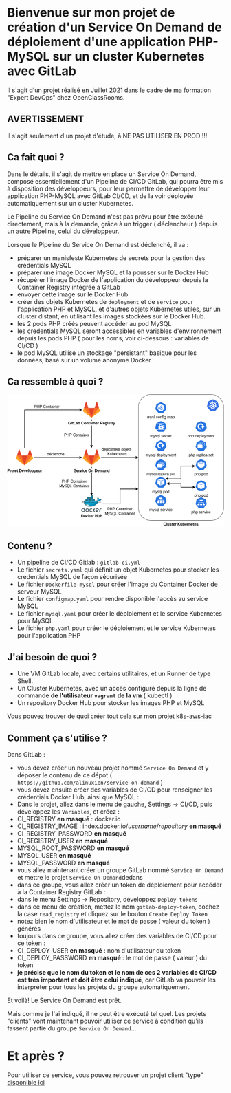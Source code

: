 # Bienvenue sur mon projet de création d'un Service On Demand de déploiement d'une application PHP-MySQL sur un cluster Kubernetes avec GitLab
Il s'agit d'un projet réalisé en Juillet 2021 dans le cadre de ma formation "Expert DevOps" chez OpenClassRooms.

## AVERTISSEMENT
Il s'agit seulement d'un projet d'étude, à NE PAS UTILISER EN PROD  !!!

## Ca fait quoi ?
Dans le détails, il s'agit de mettre en place un Service On Demand, composé essentiellement d'un Pipeline de CI/CD GitLab, qui pourra être mis à disposition des développeurs, pour leur permettre de développer leur application PHP-MySQL avec GitLab CI/CD, et de la voir déployée automatiquement sur un cluster Kubernetes.

Le Pipeline du Service On Demand n'est pas prévu pour être exécuté directement, mais à la demande, grâce à un trigger ( déclencheur ) depuis un autre Pipeline, celui du développeur.

Lorsque le Pipeline du Service On Demand est déclenché, il va :
- préparer un manisfeste Kubernetes de secrets pour la gestion des crédentials MySQL
- préparer une image Docker MySQL et la pousser sur le Docker Hub
- récupérer l'image Docker de l'application du développeur depuis la Container Registry intégrée à GitLab
- envoyer cette image sur le Docker Hub
- créer des objets Kubernetes de `deployment` et de `service` pour l'application PHP et MySQL, et d'autres objets Kubernetes utiles, sur un cluster distant, en utilisant les images stockées sur le Docker Hub.
- les 2 pods PHP créés peuvent accéder au pod MySQL
- les credentials MySQL seront accessibles en variables d'environnement depuis les pods PHP ( pour les noms, voir ci-dessous : variables de CI/CD )
- le pod MySQL utilise un stockage "persistant" basique pour les données, basé sur un volume anonyme Docker

## Ca ressemble à quoi ?
![Vue d'ensemble du Processus du Service On Demand](https://github.com/alinuxien/service-on-demand/blob/master/Service%20On%20Demand.png)

## Contenu ?
- Un pipeline de CI/CD Gitlab : `gitlab-ci.yml` 
- Le fichier `secrets.yaml` qui définit un objet Kubernetes pour stocker les credentials MySQL de façon sécurisée
- Le fichier `Dockerfile-mysql` pour créer l'image du Container Docker de serveur MySQL
- Le fichier `configmap.yaml` pour rendre disponible l'accès au service MySQL
- Le fichier `mysql.yaml` pour créer le déploiement et le service Kubernetes pour MySQL
- Le fichier `php.yaml` pour créer le déploiement et le service Kubernetes pour l'application PHP

 
## J'ai besoin de quoi ?
- Une VM GitLab locale, avec certains utilitaires, et un Runner de type Shell. 
- Un Cluster Kubernetes, avec un accès configuré depuis la ligne de commande **de l'utilisateur `vagrant` de la vm** ( kubectl )
- Un repository Docker Hub pour stocker les images PHP et MySQL
 
Vous pouvez trouver de quoi créer tout cela sur mon projet [k8s-aws-iac](https://github.com/alinuxien/k8s-aws-iac)

## Comment ça s'utilise ?
Dans GitLab :
- vous devez créer un nouveau projet nommé `Service On Demand` et y déposer le contenu de ce dépot ( `https://github.com/alinuxien/service-on-demand` )
- vous devez ensuite créer des variables de CI/CD pour renseigner les crédentials Docker Hub, ainsi que MySQL : 
- Dans le projet, allez dans le menu de gauche, Settings -> CI/CD, puis développez les `Variables`, et créez : 
- CI_REGISTRY **en masqué** : docker.io
- CI_REGISTRY_IMAGE : index.docker.io/*username*/*repository* **en masqué**
- CI_REGISTRY_PASSWORD **en masqué**
- CI_REGISTRY_USER **en masqué**
- MYSQL_ROOT_PASSWORD **en masqué**
- MYSQL_USER **en masqué**
- MYSQL_PASSWORD **en masqué**
- vous allez maintenant créer un groupe GitLab nommé `Service On Demand` et mettre le projet `Service On Demand`dedans 
- dans ce groupe, vous allez créer un token de déploiement pour accéder à la Container Registry GitLab : 
- dans le menu Settings -> Repository, développez `Deploy tokens`
- dans ce menu de création, mettez le nom `gitlab-deploy-token`, cochez la case `read_registry` et cliquez sur le bouton `Create Deploy Token`
- notez bien le nom d'utilisateur et le mot de passe ( valeur du token ) générés
- toujours dans ce groupe, vous allez créer des variables de CI/CD pour ce token : 
- CI_DEPLOY_USER **en masqué** : nom d'utilisateur du token
- CI_DEPLOY_PASSWORD **en masqué** : le mot de passe ( valeur ) du token 
- **je précise que le nom du token et le nom de ces 2 variables de CI/CD est très important et doit être celui indiqué**, car GitLab va pouvoir les interpréter pour tous les projets du groupe automatiquement.

Et voilà! Le Service On Demand est prêt. 

Mais comme je l'ai indiqué, il ne peut être exécuté tel quel.
Les projets "clients" vont maintenant pouvoir utiliser ce service à condition qu'ils fassent partie du groupe `Service On Demand`...

# Et après ?
Pour utiliser ce service, vous pouvez retrouver un projet client "type" [disponible ici](https://github.com/alinuxien/service-on-demand-demo-client)
